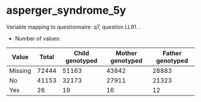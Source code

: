 # asperger_syndrome_5y
Variable mapping to questionnaire: q7, question LL91.
.
- Number of values:

| Value | Total | Child genotyped | Mother genotyped | Father genotyped |
| ----- | ----- | --------------- | ---------------- | ---------------- |
| Missing | 72444 | 51163 | 43842 | 28883 |
| No | 41153 | 32173 | 27911 |21323 |
| Yes | 26 | 19 | 16 |12 |



